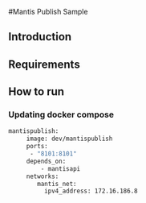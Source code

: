 #Mantis Publish Sample

## Introduction

## Requirements 

## How to run

### Updating docker compose

```bash
mantispublish:
     image: dev/mantispublish
     ports:
      - "8101:8101"
     depends_on:
         - mantisapi
     networks:
        mantis_net:
          ipv4_address: 172.16.186.8

```